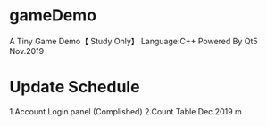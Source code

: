 # gameDemo
A Tiny Game Demo【 Study Only】
Language:C++
Powered By Qt5
                          Nov.2019



# Update Schedule
1.Account Login panel  (Complished)
2.Count Table
               Dec.2019
					m
